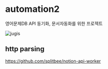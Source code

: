 # automation2

영어문제DB API 동기화, 문서자동화를 위한 프로젝트

![jugis](https://github.com/kim130727/flutter_automation_api/assets/47652911/e83d77f0-1970-45c5-b03a-3ce1ed520114)

## http parsing

https://github.com/splitbee/notion-api-worker

 
 
